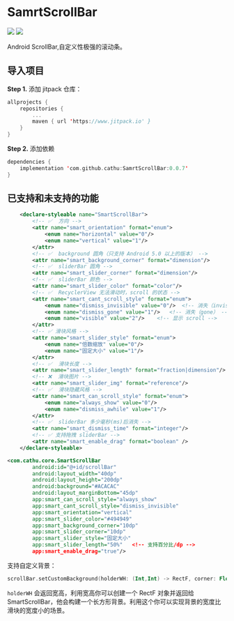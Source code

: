 # SamrtScrollBar
[![](https://jitpack.io/v/cathu/SamrtScrollBar.svg)](https://jitpack.io/#cathu/SamrtScrollBar)
[![](https://img.shields.io/badge/%E5%8D%9A%E5%AE%A2-Cathu-brightgreen)](https://blog.csdn.net/catzifeng)

Android ScrollBar,自定义性极强的滚动条。

## 导入项目

**Step 1.** 添加 jitpack 仓库：
```kotlin
allprojects {
	repositories {
		...
		maven { url 'https://www.jitpack.io' }
	}
}
```

**Step 2.** 添加依赖
```kotlin
dependencies {
	implementation 'com.github.cathu:SamrtScrollBar:0.0.7'
}
```

## 已支持和未支持的功能
```xml
    <declare-styleable name="SmartScrollBar">
        <!-- ✅  方向 -->
        <attr name="smart_orientation" format="enum">
            <enum name="horizontal" value="0"/>
            <enum name="vertical" value="1"/>
        </attr>
        <!-- ✅  background 圆角（只支持 Android 5.0 以上的版本） -->
        <attr name="smart_background_corner" format="dimension"/>
        <!-- ✅  sliderBar 圆角 -->
        <attr name="smart_slider_corner" format="dimension"/>
        <!-- ✅  sliderBar 颜色 -->
        <attr name="smart_slider_color" format="color"/>
        <!-- ✅  RecyclerView 无法滑动时，scroll 的状态 -->
        <attr name="smart_cant_scroll_style" format="enum">
            <enum name="dismiss_invisible" value="0"/>  <!-- 消失（invisible） -->
            <enum name="dismiss_gone" value="1"/>   <!-- 消失（gone） -->
            <enum name="visible" value="2"/>    <!-- 显示 scroll -->
        </attr>
        <!-- ✅ 滑块风格 -->
        <attr name="smart_slider_style" format="enum">
            <enum name="倍数缩放" value="0"/>
            <enum name="固定大小" value="1"/>
        </attr>
        <!-- ✅  滑块长度 -->
        <attr name="smart_slider_length" format="fraction|dimension"/>
        <!-- ❌  滑块图片 -->
        <attr name="smart_slider_img" format="reference"/>
        <!-- ✅  滑块隐藏风格 -->
        <attr name="smart_can_scroll_style" format="enum">
            <enum name="always_show" value="0"/>
            <enum name="dismiss_awhile" value="1"/>
        </attr>
        <!-- ✅  sliderBar 多少毫秒(ms)后消失 -->
        <attr name="smart_dismiss_time" format="integer"/>
        <!-- ✅ 支持拖拽 sliderBar -->
        <attr name="smart_enable_drag" format="boolean" />
    </declare-styleable>
```

```xml
<com.cathu.core.SmartScrollBar
        android:id="@+id/scrollBar"
        android:layout_width="40dp"
        android:layout_height="200dp"
        android:background="#ACACAC"
        android:layout_marginBottom="45dp"
        app:smart_can_scroll_style="always_show"
        app:smart_cant_scroll_style="dismiss_invisible"
        app:smart_orientation="vertical"
        app:smart_slider_color="#494949"
        app:smart_background_corner="10dp"
        app:smart_slider_corner="10dp"
        app:smart_slider_style="固定大小"
        app:smart_slider_length="50%"	<!-- 支持百分比/dp -->
        app:smart_enable_drag="true"/>
```

支持自定义背景：
```kotlin
scrollBar.setCustomBackground(holderWH: (Int,Int) -> RectF, corner: Float, @ColorInt color: Int)
```

```holderWH``` 会返回宽高，利用宽高你可以创建一个 RectF 对象并返回给 SmartScrollBar，他会构建一个长方形背景。利用这个你可以实现背景的宽度比滑块的宽度小的场景。

